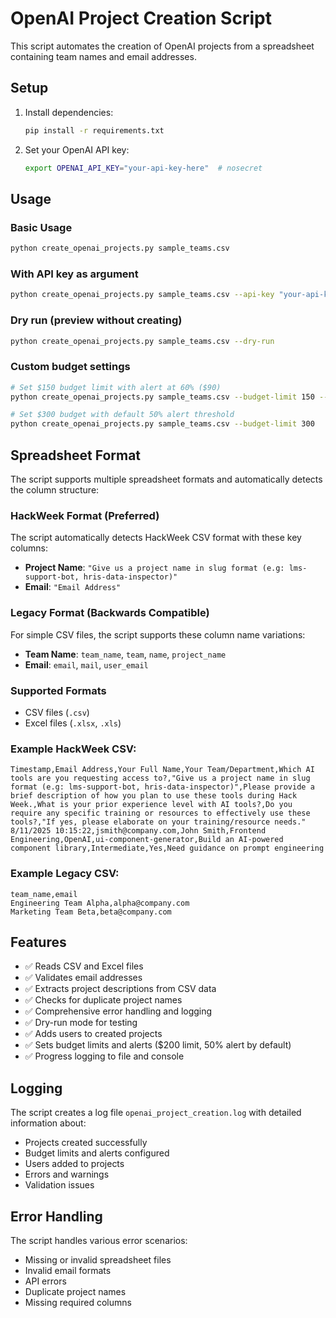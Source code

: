 # OpenAI Project Creation Script

This script automates the creation of OpenAI projects from a spreadsheet containing team names and email addresses.

## Setup

1. Install dependencies:
   ```bash
   pip install -r requirements.txt
   ```

2. Set your OpenAI API key:
   ```bash
   export OPENAI_API_KEY="your-api-key-here"  # nosecret
   ```

## Usage

### Basic Usage
```bash
python create_openai_projects.py sample_teams.csv
```

### With API key as argument
```bash
python create_openai_projects.py sample_teams.csv --api-key "your-api-key"  # nosecret
```

### Dry run (preview without creating)
```bash
python create_openai_projects.py sample_teams.csv --dry-run
```

### Custom budget settings
```bash
# Set $150 budget limit with alert at 60% ($90)
python create_openai_projects.py sample_teams.csv --budget-limit 150 --alert-threshold 0.6

# Set $300 budget with default 50% alert threshold
python create_openai_projects.py sample_teams.csv --budget-limit 300
```

## Spreadsheet Format

The script supports multiple spreadsheet formats and automatically detects the column structure:

### HackWeek Format (Preferred)
The script automatically detects HackWeek CSV format with these key columns:
- **Project Name**: `"Give us a project name in slug format (e.g: lms-support-bot, hris-data-inspector)"`  
- **Email**: `"Email Address"`

### Legacy Format (Backwards Compatible)
For simple CSV files, the script supports these column name variations:
- **Team Name**: `team_name`, `team`, `name`, `project_name`
- **Email**: `email`, `mail`, `user_email`

### Supported Formats
- CSV files (`.csv`)
- Excel files (`.xlsx`, `.xls`)

### Example HackWeek CSV:
```csv
Timestamp,Email Address,Your Full Name,Your Team/Department,Which AI tools are you requesting access to?,"Give us a project name in slug format (e.g: lms-support-bot, hris-data-inspector)",Please provide a brief description of how you plan to use these tools during Hack Week.,What is your prior experience level with AI tools?,Do you require any specific training or resources to effectively use these tools?,"If yes, please elaborate on your training/resource needs."
8/11/2025 10:15:22,jsmith@company.com,John Smith,Frontend Engineering,OpenAI,ui-component-generator,Build an AI-powered component library,Intermediate,Yes,Need guidance on prompt engineering
```

### Example Legacy CSV:
```csv
team_name,email
Engineering Team Alpha,alpha@company.com
Marketing Team Beta,beta@company.com
```

## Features

- ✅ Reads CSV and Excel files
- ✅ Validates email addresses  
- ✅ Extracts project descriptions from CSV data
- ✅ Checks for duplicate project names
- ✅ Comprehensive error handling and logging
- ✅ Dry-run mode for testing
- ✅ Adds users to created projects
- ✅ Sets budget limits and alerts ($200 limit, 50% alert by default)
- ✅ Progress logging to file and console

## Logging

The script creates a log file `openai_project_creation.log` with detailed information about:
- Projects created successfully
- Budget limits and alerts configured
- Users added to projects
- Errors and warnings
- Validation issues

## Error Handling

The script handles various error scenarios:
- Missing or invalid spreadsheet files
- Invalid email formats
- API errors
- Duplicate project names
- Missing required columns